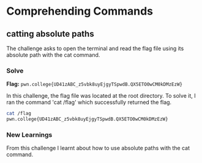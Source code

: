 # Comprehending Commands

## catting absolute paths
The challenge asks to open the terminal and read the flag file using its absolute path with the cat command.

### Solve
**Flag:** `pwn.college{UD41zABC_z5vbk8uyEjgyTSpwdB.QX5ETO0wCM0kDMzEzW}`

In this challenge, the flag file was located at the root directory.
To solve it, I ran the command 'cat /flag' which successfully returned the flag.

```bash
cat /flag
pwn.college{UD41zABC_z5vbk8uyEjgyTSpwdB.QX5ETO0wCM0kDMzEzW}
```

### New Learnings
From this challenge I learnt about how to use absolute paths with the cat command.
